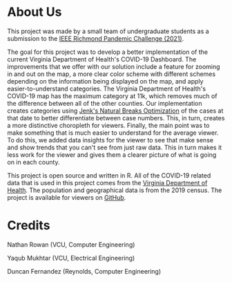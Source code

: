 # About Us

This project was made by a small team of undergraduate students as a submission
to the [IEEE Richmond Pandemic Challenge (2021)](https://r3.ieee.org/richmond/covid/covid-problems/).

The goal for this project was to develop a better implementation of the current
Virginia Department of Health's COVID-19 Dashboard. The improvements that we
offer with our solution include a feature for zooming in and out on the map, a
more clear color scheme with different schemes depending on the information
being displayed on the map, and apply easier-to-understand categories. The
Virginia Department of Health's COVID-19 map has the maximum category at 11k,
which removes much of the difference between all of the other counties. Our
implementation creates categories using
[Jenk's Natural Breaks Optimization](https://en.wikipedia.org/wiki/Jenks_natural_breaks_optimization)
of the cases at that date to better differentiate between case numbers. This, in
turn, creates a more distinctive choropleth for viewers. Finally, the main point
was to make something that is much easier to understand for the average viewer.
To do this, we added data insights for the viewer to see that make sense and
show trends that you can't see from just raw data. This in turn makes it less
work for the viewer and gives them a clearer picture of what is going on in each
county.

This project is open source and written in R. All of the 
COVID-19 related data that is used in this project comes from the 
[Virginia Department of Health](https://data.virginia.gov). The population and
geographical data is from the 2019 census. The project is available for viewers
on [GitHub](https://github.com/KGB-8375/rva-covidview).

# Credits

Nathan Rowan (VCU, Computer Engineering)

Yaqub Mukhtar (VCU, Electrical Engineering)

Duncan Fernandez (Reynolds, Computer Engineering)